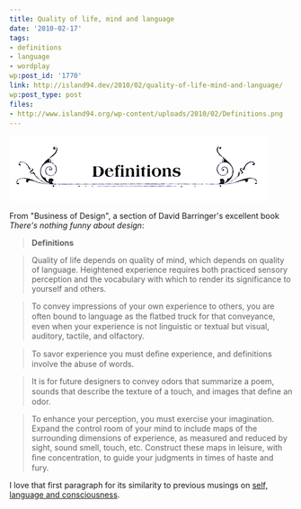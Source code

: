 ```yaml
---
title: Quality of life, mind and language
date: '2010-02-17'
tags:
- definitions
- language
- wordplay
wp:post_id: '1770'
link: http://island94.dev/2010/02/quality-of-life-mind-and-language/
wp:post_type: post
files:
- http://www.island94.org/wp-content/uploads/2010/02/Definitions.png
---
```


![](2010-02-17-Quality-of-life-mind-and-language/Definitions.png "Definitions")

From "Business of Design", a section of David Barringer's excellent book _There's nothing funny about design_:

>  

> **Definitions**

>

> Quality of life depends on quality of mind, which depends on quality of language. Heightened experience requires both practiced sensory perception and the vocabulary with which to render its significance to yourself and others.

>

> To convey impressions of your own experience to others, you are often bound to language as the ﬂatbed truck for that conveyance, even when your experience is not linguistic or textual but visual, auditory, tactile, and olfactory.

>

> To savor experience you must deﬁne experience, and definitions involve the abuse of words.

>

> It is for future designers to convey odors that summarize a poem, sounds that describe the texture of a touch, and images that deﬁne an odor.

>

> To enhance your perception, you must exercise your imagination. Expand the control room of your mind to include maps of the surrounding dimensions of experience, as measured and reduced by sight, sound smell, touch, etc. Construct these maps in leisure, with ﬁne concentration, to guide your judgments in times of haste and fury.

I love that first paragraph for its similarity to previous musings on [self, language and consciousness](http://www.island94.org/2009/02/self-language-and-consciousness/).